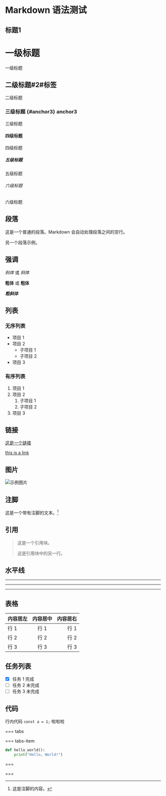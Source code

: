 # Markdown 语法测试

## 标题1

# 一级标题

一级标题

## 二级标题#2#标签

二级标题

### 三级标题 {#anchor3} anchor3

三级标题

#### 四级标题

四级标题

##### 五级标题

五级标题

###### 六级标题

六级标题

## 段落

这是一个普通的段落。Markdown 会自动处理段落之间的空行。

另一个段落示例。

## 强调

*斜体* 或 _斜体_

**粗体** 或 __粗体__

**_粗斜体_**

## 列表

### 无序列表

- 项目 1
- 项目 2
  - 子项目 1
  - 子项目 2
- 项目 3

### 有序列表

1. 项目 1
2. 项目 2
   1. 子项目 1
   2. 子项目 2
3. 项目 3

## 链接

[这是一个链接](https://www.example.com)

[this is a link](https://www.example.com)

## 图片

![示例图片](https://via.placeholder.com/150)

## 注脚

这是一个带有注脚的文本。[^1]

[^1]: 这是注脚的内容。

## 引用

> 这是一个引用块。
>
> 这是引用块中的另一行。

## 水平线

---

***

___

## 表格

| 内容居左 | 内容居中 | 内容居右 |
| :------- | :------: | -------: |
| 行 1     |   行 1   |     行 1 |
| 行 2     |   行 2   |     行 2 |
| 行 3     |   行 3   |     行 3 |

## 任务列表

- [x] 任务 1 完成
- [ ] 任务 2 未完成
- [ ] 任务 3 未完成

## 代码

行内代码 `const a = 1;` 啦啦啦

=== tabs

=== tabs-item

```python
def hello_world():
    print("Hello, World!")
```

===

===
